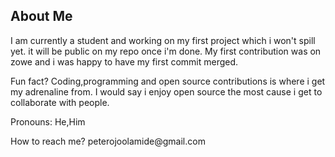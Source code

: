 ## About Me

I am currently a student and working on my first project which i won't spill yet. it will be public on my repo once i'm done.
My first contribution was on zowe and i was happy to have my first commit merged.
<p>Fun fact? Coding,programming and open source contributions is where i get my adrenaline from. I would say i enjoy open source the most cause i get to collaborate with people.</p>
<p>Pronouns: He,Him</p>
<p>How to reach me? peterojoolamide@gmail.com</p>
<!--
**olamidepeterojo/olamidepeterojo** is a ✨ _special_ ✨ repository because its `README.md` (this file) appears on your GitHub profile.

Here are some ideas to get you started:

- 🔭 I’m currently working on ...
- 🌱 I’m currently learning ...
- 👯 I’m looking to collaborate on ...
- 🤔 I’m looking for help with ...
- 💬 Ask me about ...
- 📫 How to reach me: ...
- 😄 Pronouns: ...
- ⚡ Fun fact: ...
-->
